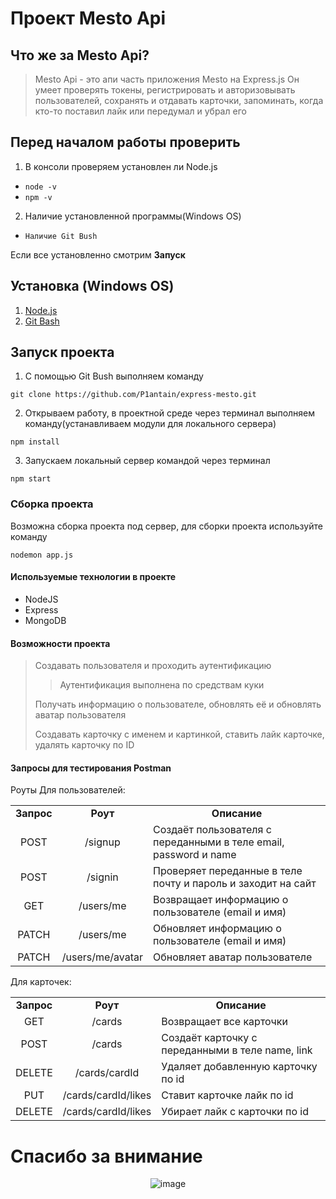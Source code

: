 # Проект Mesto Api
## Что же за Mesto Api?
>Mesto Api - это апи часть приложения Mesto на Express.js Он умеет проверять токены, регистрировать и авторизовывать пользователей, сохранять и отдавать карточки, запоминать, когда кто-то поставил лайк или передумал и убрал его
## Перед началом работы проверить
1) В консоли проверяем установлен ли Node.js
* `node -v`
* `npm -v`
2) Наличие установленной программы(Windows OS)
* `Наличие Git Bush`

Если все установленно смотрим **Запуск**

## Установка (Windows OS)
1) [Node.js](https://nodejs.org/en/)
2) [Git Bash](https://gitforwindows.org/index.html)

## Запуск проекта
1) С помощью Git Bush выполняем команду

`git clone https://github.com/P1antain/express-mesto.git`

2) Открываем работу, в проектной среде через терминал выполняем команду(устанавливаем модули для локального сервера)

`npm install`

3) Запускаем локальный сервер командой через терминал

`npm start`

### Сборка проекта
Возможна сборка проекта под сервер, для сборки проекта используйте команду

`nodemon app.js`


#### Используемые технологии в проекте
+ NodeJS
+ Express
+ MongoDB

#### Возможности проекта
>  Создавать пользователя и проходить аутентификацию
>> Аутентификация выполнена по средствам куки
>
> Получать информацию о пользователе, обновлять её и обновлять аватар пользователя
> 
> Создавать карточку с именем и картинкой, ставить лайк карточке, удалять карточку по ID 
> 

#### Запросы для тестирования Postman
Роуты
Для пользователей:</br>
<table>
<tr>
<td align="center"><strong>Запрос</strong></th>
<td align="center"><strong>Роут</strong></th>
<td align="center"> <strong>Описание</strong></th>
</tr>

<tr>
<td align="center">POST</td>
<td align="center">/signup</td>
<td>Создаёт пользователя с переданными в теле email, password и name</td>
</tr>

<tr>
<td align="center">POST</td>
<td align="center">/signin</td>
<td>Проверяет переданные в теле почту и пароль и заходит на сайт</td>
</tr>


<tr>
<td align="center">GET</td>
<td align="center">/users/me</td>
<td>Возвращает информацию о пользователе (email и имя)</td>
</tr>

<tr>
<td align="center">PATCH</td>
<td align="center">/users/me</td>
<td>Обновляет информацию о пользователе (email и имя)</td>
</tr>
<tr>
<td align="center">PATCH</td>
<td align="center">/users/me/avatar</td>
<td>Обновляет аватар пользователе</td>
</tr>
</table>


Для карточек:</br>
<table>
<tr>
<td align="center"><strong>Запрос</strong></th>
<td align="center"><strong>Роут</strong></th>
<td align="center"> <strong>Описание</strong></th>
</tr>

<tr>
<td align="center">GET</td>
<td align="center">/cards</td>
<td>Возвращает все карточки</td>
</tr>

<tr>
<td align="center">POST</td>
<td align="center">/cards</td>
<td>Создаёт карточку с переданными в теле name, link</td>
</tr>

<tr>
<td align="center">DELETE</td>
<td align="center">/cards/cardId</td>
<td>Удаляет добавленную карточку по id</td>
</tr>

<tr>
<td align="center">PUT</td>
<td align="center">/cards/cardId/likes</td>
<td>Ставит карточке лайк по id</td>
</tr>

<tr>
<td align="center">DELETE</td>
<td align="center">/cards/cardId/likes</td>
<td>Убирает лайк с карточки по id</td>
</tr>

</table>

# Спасибо за внимание

<p align="center">
<img src="https://99px.ru/sstorage/86/2015/12/image_86271215043043632690.gif"  alt="image"/>
</p>
